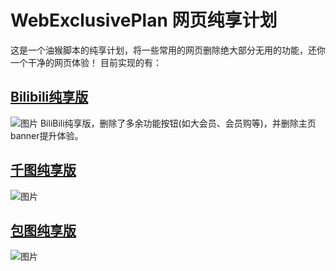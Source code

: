 # WebExclusivePlan 网页纯享计划
这是一个油猴脚本的纯享计划，将一些常用的网页删除绝大部分无用的功能，还你一个干净的网页体验！
目前实现的有：
## [Bilibili纯享版](https://greasyfork.org/zh-CN/scripts/475005-bilibili%E7%BA%AF%E4%BA%AB%E7%89%88-evelynal)
![图片](https://cdnjson.com/images/2023/09/11/image77f350da6c27fbe6.png)
BiliBili纯享版，删除了多余功能按钮(如大会员、会员购等)，并删除主页banner提升体验。

## [千图纯享版](https://greasyfork.org/zh-CN/scripts/475009-%E5%8D%83%E5%9B%BE%E7%BA%AF%E4%BA%AB%E7%89%88-evelynal)
![图片](https://cdnjson.com/images/2023/09/11/1694416094896.png)

## [包图纯享版](https://greasyfork.org/zh-CN/scripts/475010-%E5%8C%85%E5%9B%BE%E7%BA%AF%E4%BA%AB%E7%89%88-evelynal)
![图片](https://cdnjson.com/images/2023/09/11/image4517806e3468ee9b.png)
